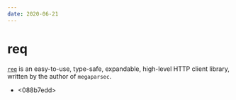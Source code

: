 ```yaml
---
date: 2020-06-21
---
```


# req

[`req`](https://hackage.haskell.org/package/req) is an easy-to-use, type-safe, expandable, high-level HTTP client library, written by the author of `megaparsec`.


* <088b7edd>

